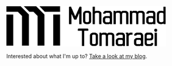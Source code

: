 <picture>
  <source media="(prefers-color-scheme: dark)" srcset="">
  <source media="(prefers-color-scheme: light)" srcset="https://github.com/themreza/themreza/raw/master/mohammad-tomaraei-light.png">
  <a href="https://tomaraei.com"><img alt="Mohammad Tomaraei" src="https://raw.githubusercontent.com/themreza/themreza/refs/heads/master/mohammad-tomaraei.png"></a>
</picture>


Interested about what I'm up to? [Take a look at my blog](https://tomaraei.com).
